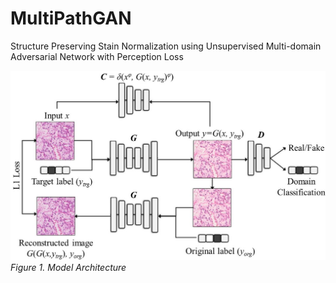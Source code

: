 # MultiPathGAN
Structure Preserving Stain Normalization using Unsupervised Multi-domain Adversarial Network with Perception Loss


![image](image/image1new.jpg)
*Figure 1. Model Architecture* 
